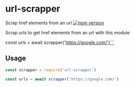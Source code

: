 # url-scrapper
 Scrap href elements from an url
[![npm version](https://badge.fury.io/js/url-scrapper.svg)](https://npmjs.com/package/url-scrapper)

Scrap urls to get href elements from an url with this module

const urls = await scrapper('https://google.com/')```

## Usage
```js
const scrapper = require('url-scrapper')

const urls = await scrapper('https://google.com/')
```

